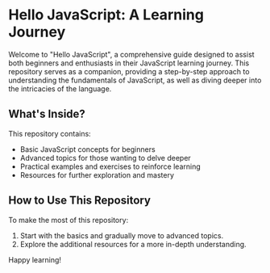 # Hello JavaScript: A Learning Journey

Welcome to "Hello JavaScript", a comprehensive guide designed to assist both beginners and enthusiasts in their JavaScript learning journey. This repository serves as a companion, providing a step-by-step approach to understanding the fundamentals of JavaScript, as well as diving deeper into the intricacies of the language.

## What's Inside?

This repository contains:

- Basic JavaScript concepts for beginners
- Advanced topics for those wanting to delve deeper
- Practical examples and exercises to reinforce learning
- Resources for further exploration and mastery

## How to Use This Repository

To make the most of this repository:

1. Start with the basics and gradually move to advanced topics.
2. Explore the additional resources for a more in-depth understanding.

Happy learning!